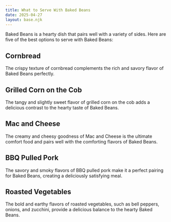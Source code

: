 ```yaml
---
title: What to Serve With Baked Beans
date: 2025-04-27
layout: base.njk
---
```


Baked Beans is a hearty dish that pairs well with a variety of sides. Here are five of the best options to serve with Baked Beans:

## **Cornbread**
The crispy texture of cornbread complements the rich and savory flavor of Baked Beans perfectly.

## **Grilled Corn on the Cob**
The tangy and slightly sweet flavor of grilled corn on the cob adds a delicious contrast to the hearty taste of Baked Beans.

## **Mac and Cheese**
The creamy and cheesy goodness of Mac and Cheese is the ultimate comfort food and pairs well with the comforting flavors of Baked Beans.

## **BBQ Pulled Pork**
The savory and smoky flavors of BBQ pulled pork make it a perfect pairing for Baked Beans, creating a deliciously satisfying meal.

## **Roasted Vegetables**
The bold and earthy flavors of roasted vegetables, such as bell peppers, onions, and zucchini, provide a delicious balance to the hearty Baked Beans.